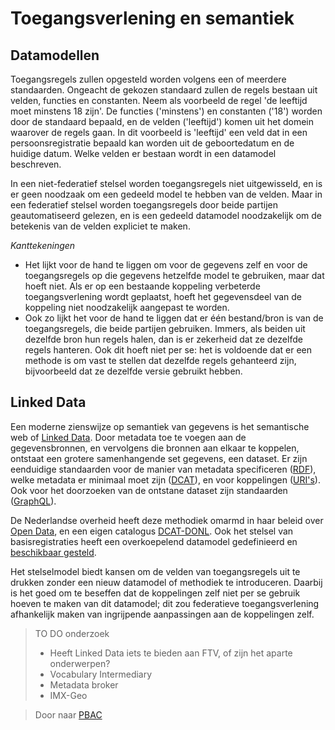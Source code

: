 # Toegangsverlening en semantiek

## Datamodellen
Toegangsregels zullen opgesteld worden volgens een of meerdere standaarden.
Ongeacht de gekozen standaard zullen de regels bestaan uit velden, functies en constanten. 
Neem als voorbeeld de regel 'de leeftijd moet minstens 18 zijn'. 
De functies ('minstens') en constanten ('18') worden door de standaard bepaald, en de velden ('leeftijd') komen uit het domein 
waarover de regels gaan. In dit voorbeeld is 'leeftijd' een veld dat in een persoonsregistratie bepaald kan worden uit de
geboortedatum en de huidige datum. Welke velden er bestaan wordt in een datamodel beschreven.

In een niet-federatief stelsel worden toegangsregels niet uitgewisseld, en is er geen noodzaak om een gedeeld model te
hebben van de velden. Maar in een federatief stelsel worden toegangsregels door beide partijen geautomatiseerd gelezen, 
en is een gedeeld datamodel noodzakelijk om de betekenis van de velden expliciet te maken.

_Kanttekeningen_

- Het lijkt voor de hand te liggen om voor de gegevens zelf en voor de toegangsregels op die gegevens hetzelfde model te gebruiken,
maar dat hoeft niet. Als er op een bestaande koppeling verbeterde toegangsverlening wordt geplaatst, hoeft het gegevensdeel van
de koppeling niet noodzakelijk aangepast te worden.
- Ook zo lijkt het voor de hand te liggen dat er &eacute;&eacute;n bestand/bron is van de toegangsregels, die beide partijen gebruiken.
Immers, als beiden uit dezelfde bron hun regels halen, dan is er zekerheid dat ze dezelfde regels hanteren. 
Ook dit hoeft niet per se: het is voldoende dat er een methode is om vast te stellen dat dezelfde regels gehanteerd zijn,
bijvoorbeeld dat ze dezelfde versie gebruikt hebben.

## Linked Data
Een moderne zienswijze op semantiek van gegevens is het semantische web of [Linked Data](https://en.wikipedia.org/wiki/Linked_data). 
Door metadata toe te voegen aan de gegevensbronnen, en vervolgens die bronnen aan elkaar te koppelen, ontstaat een grotere
samenhangende set gegevens, een dataset. Er zijn eenduidige standaarden voor de manier van metadata specificeren 
([RDF](https://en.wikipedia.org/wiki/Resource_Description_Framework)), 
welke metadata er minimaal moet zijn ([DCAT](https://en.wikipedia.org/wiki/Data_Catalog_Vocabulary)), 
en voor koppelingen ([URI's](https://en.wikipedia.org/wiki/Uniform_Resource_Identifier)). Ook voor het doorzoeken van de ontstane dataset
zijn standaarden ([GraphQL](https://en.wikipedia.org/wiki/GraphQL)).

De Nederlandse overheid heeft deze methodiek omarmd in haar beleid over [Open Data](https://data.overheid.nl/ondersteuning/open-data/beleid),
en een eigen catalogus [DCAT-DONL](https://docs.datacommunities.nl/data-overheid-nl-documentatie/dcat/dcat-ap-donl).
Ook het stelsel van basisregistraties heeft een overkoepelend datamodel gedefinieerd en 
[beschikbaar gesteld](https://stelselvanbasisregistraties.nl/details/DATASET/STCdata).

Het stelselmodel biedt kansen om de velden van toegangsregels uit te drukken zonder een nieuw datamodel of methodiek te introduceren.
Daarbij is het goed om te beseffen dat de koppelingen zelf niet per se gebruik hoeven te maken van dit datamodel;
dit zou federatieve toegangsverlening afhankelijk maken van ingrijpende aanpassingen aan de koppelingen zelf.

> TO DO onderzoek
> - Heeft Linked Data iets te bieden aan FTV, of zijn het aparte onderwerpen?
> - Vocabulary Intermediary
> - Metadata broker
> - IMX-Geo

> Door naar [PBAC](2.3.2federatief_pbac.md) 